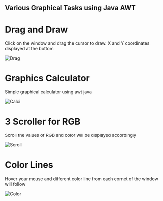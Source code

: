## Various Graphical Tasks using Java AWT

# Drag and Draw

Click on the window and drag the cursor to draw. X and Y coordinates displayed at the bottom 

<img src="https://i.ibb.co/kHnF8Hp/Drag.gif" alt="Drag" border="0">

# Graphics Calculator 

Simple graphical calculator using awt java

<img src="https://i.ibb.co/0BRDJ31/Calci.gif" alt="Calci" border="0">

# 3 Scroller for RGB

Scroll the values of RGB and color will be displayed accordingly

<img src="https://i.ibb.co/KXR7w1w/Scroll.gif" alt="Scroll" border="0">

# Color Lines

Hover your mouse and different color line from each cornet of the window will follow

<img src="https://i.ibb.co/n0MRnN1/Color.gif" alt="Color" border="0">


